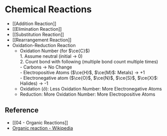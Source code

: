 # Chemical Reactions

- [[Addition Reaction]]
- [[Elimination Reaction]]
- [[Substitution Reaction]]
- [[Rearrangement Reaction]]
- Oxidation-Reduction Reaction
    - Oxidation Number (for $\ce{C}$)  
                1. Assume neutral (initial → 0)  
                2. Count bond with following (multiple bond count multiple times)  
                        - Carbons → No Change  
                        - Electropositive Atoms ($\ce{H}$, $\ce{M}$: Metals) → +1  
                        - Electronegative atom ($\ce{O}$, $\ce{N}$, $\ce{S}$, $\ce{X}$: Halides) → -1
    - Oxidation ($\hat{o}$): Less Oxidation Number: More Electronegative Atoms
    - Reduction: More Oxidation Number: More Electropositive Atoms

## Reference

- [[04 - Organic Reactions]]
- [Organic reaction - Wikipedia](https://en.wikipedia.org/wiki/Organic_reaction)
